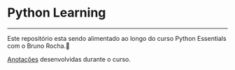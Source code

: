 # Python Learning 
------------------
Este repositório esta sendo alimentado ao longo do curso Python Essentials com o Bruno Rocha.🐍

[Anotações](https://tartan-amber-052.notion.site/Python-Bruno-Rocha-9a0694067d244118b1068f34262ac250?pvs=4) desenvolvidas durante o curso.
